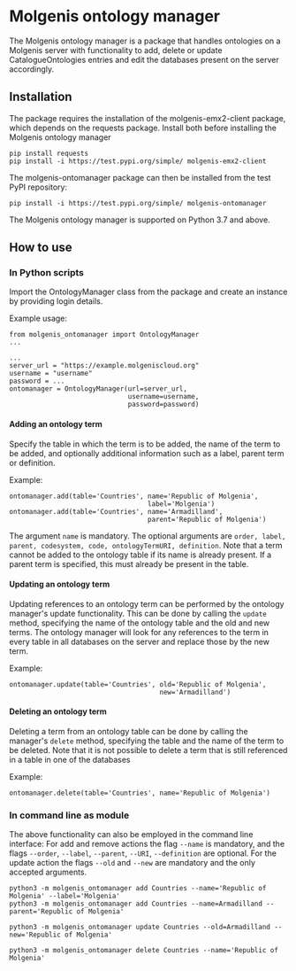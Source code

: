 # Molgenis ontology manager

The Molgenis ontology manager is a package that handles ontologies on a Molgenis server with functionality to add, delete or update CatalogueOntologies entries and edit the databases present on the server accordingly.

## Installation

The package requires the installation of the molgenis-emx2-client package, which depends on the requests package. 
Install both before installing the Molgenis ontology manager

    pip install requests
    pip install -i https://test.pypi.org/simple/ molgenis-emx2-client

The molgenis-ontomanager package can then be installed from the test PyPI repository:

    pip install -i https://test.pypi.org/simple/ molgenis-ontomanager

The Molgenis ontology manager is supported on Python 3.7 and above. 

## How to use

### In Python scripts
Import the OntologyManager class from the package and create an instance by providing login details.

Example usage:

    from molgenis_ontomanager import OntologyManager
    ...

    ...
    server_url = "https://example.molgeniscloud.org"
    username = "username"
    password = ...
    ontomanager = OntologyManager(url=server_url, 
                                  username=username, 
                                  password=password)

#### Adding an ontology term
Specify the table in which the term is to be added, the name of the term to be added, and optionally additional information such as a label, parent term or definition.

Example:

    ontomanager.add(table='Countries', name='Republic of Molgenia', 
                                       label='Molgenia')
    ontomanager.add(table='Countries', name='Armadilland',
                                       parent='Republic of Molgenia')

The argument `name` is mandatory. The optional arguments are `order, label, parent, codesystem, code, ontologyTermURI, definition`.
Note that a term cannot be added to the ontology table if its name is already present.
If a parent term is specified, this must already be present in the table.

#### Updating an ontology term
Updating references to an ontology term can be performed by the ontology manager's update functionality.
This can be done by calling the `update` method, specifying the name of the ontology table and the old and new terms.
The ontology manager will look for any references to the term in every table in all databases on the server and replace those by the new term.

Example:

    ontomanager.update(table='Countries', old='Republic of Molgenia',
                                          new='Armadilland')


#### Deleting an ontology term
Deleting a term from an ontology table can be done by calling the manager's `delete` method, specifying the table and the name of the term to be deleted.
Note that it is not possible to delete a term that is still referenced in a table in one of the databases

Example:

    ontomanager.delete(table='Countries', name='Republic of Molgenia')  

### In command line as module
The above functionality can also be employed in the command line interface:
For add and remove actions the flag `--name` is mandatory, and the flags `--order`, `--label`, `--parent`, `--URI`, `--definition` are optional.
For the update action the flags `--old` and `--new` are mandatory and the only accepted arguments.

    python3 -m molgenis_ontomanager add Countries --name='Republic of Molgenia' --label='Molgenia'
    python3 -m molgenis_ontomanager add Countries --name=Armadilland --parent='Republic of Molgenia'

    python3 -m molgenis_ontomanager update Countries --old=Armadilland --new='Republic of Molgenia'

    python3 -m molgenis_ontomanager delete Countries --name='Republic of Molgenia'
